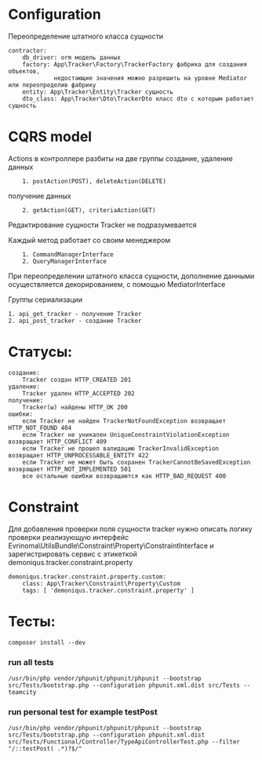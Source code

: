 # Configuration

Переопределение штатного класса сущности

    contractor:
        db_driver: orm модель данных
        factory: App\Tracker\Factory\TrackerFactory фабрика для создания объектов,
                 недостающие значения можно разрешить на уровне Mediator или переопределив фабрику
        entity: App\Tracker\Entity\Tracker сущность
        dto_class: App\Tracker\Dto\TrackerDto класс dto с которым работает сущность

# CQRS model

Actions в контроллере разбиты на две группы
создание, удаление данных

        1. postAction(POST), deleteAction(DELETE)
получение данных

        2. getAction(GET), criteriaAction(GET)

Редактирование сущности Tracker не подразумевается

Каждый метод работает со своим менеджером

        1. CommandManagerInterface
        2. QueryManagerInterface

При переопределении штатного класса сущности, дополнение данными осуществляется декорированием, с помощью MediatorInterface


Группы сериализации

    1. api_get_tracker - получение Tracker
    2. api_post_tracker - создание Tracker
    

# Статусы:

    создание:
        Tracker создан HTTP_CREATED 201
    удаление:
        Tracker удален HTTP_ACCEPTED 202
    получение:
        Tracker(ы) найдены HTTP_OK 200
    ошибки:
        если Tracker не найден TrackerNotFoundException возвращает HTTP_NOT_FOUND 404
        если Tracker не уникален UniqueConstraintViolationException возвращает HTTP_CONFLICT 409
        если Tracker не прошел валидацию TrackerInvalidException возвращает HTTP_UNPROCESSABLE_ENTITY 422
        если Tracker не может быть сохранен TrackerCannotBeSavedException возвращает HTTP_NOT_IMPLEMENTED 501
        все остальные ошибки возвращаются как HTTP_BAD_REQUEST 400

# Constraint

Для добавления проверки поля сущности tracker нужно описать логику проверки реализующую интерфейс Evrinoma\UtilsBundle\Constraint\Property\ConstraintInterface и зарегистрировать сервис с этикеткой demoniqus.tracker.constraint.property

    demoniqus.tracker.constraint.property.custom:
        class: App\Tracker\Constraint\Property\Custom
        tags: [ 'demoniqus.tracker.constraint.property' ]

# Тесты:

    composer install --dev

### run all tests

    /usr/bin/php vendor/phpunit/phpunit/phpunit --bootstrap src/Tests/bootstrap.php --configuration phpunit.xml.dist src/Tests --teamcity

### run personal test for example testPost

    /usr/bin/php vendor/phpunit/phpunit/phpunit --bootstrap src/Tests/bootstrap.php --configuration phpunit.xml.dist src/Tests/Functional/Controller/TypeApiControllerTest.php --filter "/::testPost( .*)?$/" 

